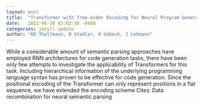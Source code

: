 ```yaml
---
layout: post
title:  "Transformer with Tree-order Encoding for Neural Program Generation"
date:   2022-06-30 03:02:10 -0400
categories: jekyll update
author: "KD Thellmann, B Stadler, R Usbeck, J Lehmann"
---
```

While a considerable amount of semantic parsing approaches have employed RNN architectures for code generation tasks, there have been only few attempts to investigate the applicability of Transformers for this task. Including hierarchical information of the underlying programming language syntax has proven to be effective for code generation. Since the positional encoding of the Transformer can only represent positions in a flat sequence, we have extended the encoding scheme 
Cites: Data recombination for neural semantic parsing